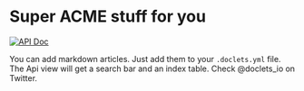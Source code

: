 # Super ACME stuff for you

[![API Doc](https://doclets.io/lipp/acme-jsdoc-example/master.svg)](https://doclets.io/lipp/acme-jsdoc-example/master)

You can add markdown articles. Just add them to your `.doclets.yml` file. 
The Api view will get a search bar and an index table. Check @doclets_io on Twitter. 

